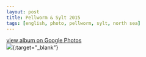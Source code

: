 ```yaml
---
layout: post
title: Pellworm & Sylt 2015
tags: [english, photo, pellworm, sylt, north sea]
---
```

[view album on Google Photos  
![](https://lh3.googleusercontent.com/pw/ACtC-3dx7grULq6dOVXYlCMt71EdrSP2in98fCdxhUkEMAyRP-PIwJvDrcyfYCvz-BIV02renBUU0hO9yXsEW2jS96YDGvN_0Xs7X8yKs-J7OJPqh6I5TnRWLtYwDuEQSrJQFshUVgmmGOyGQq6ZEqg65_s=w400)](https://photos.app.goo.gl/vqvxaRMtTP26h6Aa6){:target="_blank"}